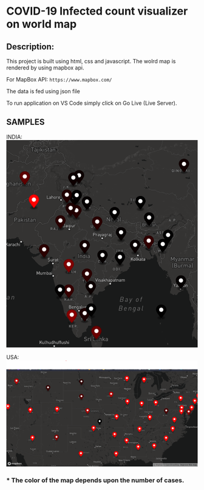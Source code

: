 # COVID-19 Infected count visualizer on world map

## Description:

This project is built using html, css and javascript. The wolrd map is rendered by using mapbox api.

For MapBox API: `https://www.mapbox.com/`

The data is fed using json file

To run application on VS Code simply click on Go Live (Live Server).

## SAMPLES

INDIA:
![INDIA](Screenshots/India.png)

USA:
![USA](Screenshots/USA.png)

### * The color of the map depends upon the number of cases.
